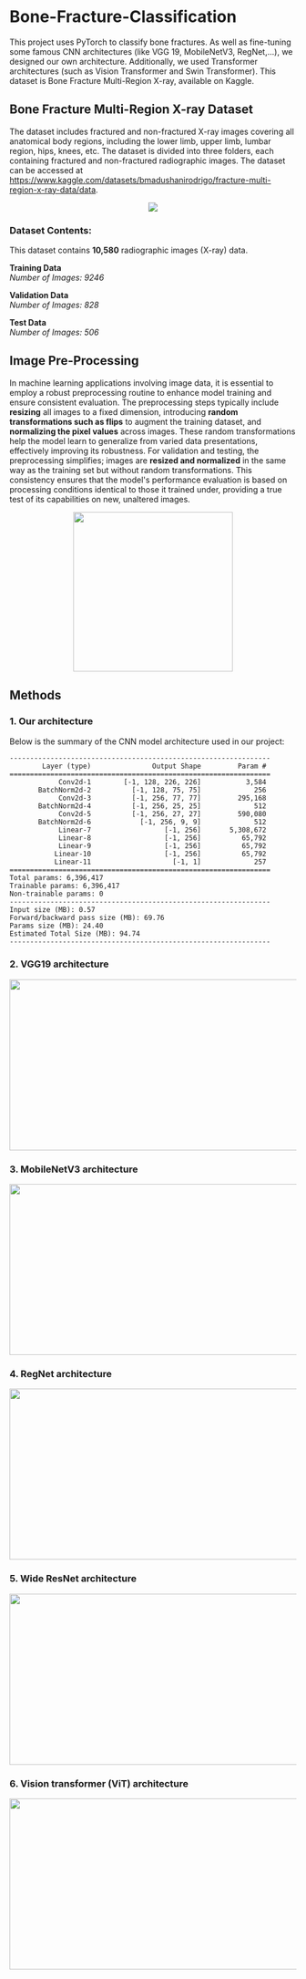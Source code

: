 # Bone-Fracture-Classification
This project uses PyTorch to classify bone fractures. As well as fine-tuning some famous CNN architectures (like VGG 19, MobileNetV3, RegNet,...), we designed our own architecture. Additionally, we used Transformer architectures (such as Vision Transformer and Swin Transformer). This dataset is Bone Fracture Multi-Region X-ray, available on Kaggle.

## Bone Fracture Multi-Region X-ray Dataset
The dataset includes fractured and non-fractured X-ray images covering all anatomical body regions, including the lower limb, upper limb, lumbar region, hips, knees, etc. The dataset is divided into three folders, each containing fractured and non-fractured radiographic images. The dataset can be accessed at https://www.kaggle.com/datasets/bmadushanirodrigo/fracture-multi-region-x-ray-data/data.
<p align="center">
<a href="https://github.com/mo26-web/Bone-Fracture-Classification/blob/main/images/data.png"><img src="https://github.com/mo26-web/Bone-Fracture-Classification/blob/main/images/data.png" align="center"></a>
</p>

### Dataset Contents:

This dataset contains  **10,580**  radiographic images (X-ray) data.

**Training Data**  
_Number of Images: 9246_

**Validation Data**  
_Number of Images: 828_

**Test Data**  
_Number of Images: 506_
## Image Pre-Processing
In machine learning applications involving image data, it is essential to employ a robust preprocessing routine to enhance model training and ensure consistent evaluation. The preprocessing steps typically include **resizing** all images to a fixed dimension, introducing **random transformations such as flips** to augment the training dataset, and **normalizing the pixel values** across images. These random transformations help the model learn to generalize from varied data presentations, effectively improving its robustness. For validation and testing, the preprocessing simplifies; images are **resized and normalized** in the same way as the training set but without random transformations. This consistency ensures that the model's performance evaluation is based on processing conditions identical to those it trained under, providing a true test of its capabilities on new, unaltered images.

<p align="center">
<a href="https://github.com/mo26-web/Bone-Fracture-Classification/blob/main/images/data2.png"><img src="https://github.com/mo26-web/Bone-Fracture-Classification/blob/main/images/data2.png" align="center"width="280" height="280"></a>
</p>

## Methods

### 1. Our architecture

Below is the summary of the CNN model architecture used in our project:

```plaintext
----------------------------------------------------------------
        Layer (type)               Output Shape         Param #
================================================================
            Conv2d-1        [-1, 128, 226, 226]           3,584
       BatchNorm2d-2          [-1, 128, 75, 75]             256
            Conv2d-3          [-1, 256, 77, 77]         295,168
       BatchNorm2d-4          [-1, 256, 25, 25]             512
            Conv2d-5          [-1, 256, 27, 27]         590,080
       BatchNorm2d-6            [-1, 256, 9, 9]             512
            Linear-7                  [-1, 256]       5,308,672
            Linear-8                  [-1, 256]          65,792
            Linear-9                  [-1, 256]          65,792
           Linear-10                  [-1, 256]          65,792
           Linear-11                    [-1, 1]             257
================================================================
Total params: 6,396,417
Trainable params: 6,396,417
Non-trainable params: 0
----------------------------------------------------------------
Input size (MB): 0.57
Forward/backward pass size (MB): 69.76
Params size (MB): 24.40
Estimated Total Size (MB): 94.74
----------------------------------------------------------------
```
### 2. VGG19 architecture
<p align="center">
<a href="https://github.com/mo26-web/Surface-Crack-Detection-with-DL/blob/main/images/vgg19.JPG?raw=true"><img src="https://github.com/mo26-web/Surface-Crack-Detection-with-DL/blob/main/images/vgg19.JPG?raw=true" align="center"width="600" height="300" ></a>
</p>

### 3. MobileNetV3 architecture
<p align="center">
<a href="https://github.com/mo26-web/Bone-Fracture-Classification/blob/main/images/mobilenetv3.png"><img src="https://github.com/mo26-web/Bone-Fracture-Classification/blob/main/images/mobilenetv3.png" align="center"width="600" height="300"></a>
</p>

### 4. RegNet architecture
<p align="center">
<a href="https://github.com/mo26-web/Bone-Fracture-Classification/blob/main/images/RegNet.png"><img src="https://github.com/mo26-web/Bone-Fracture-Classification/blob/main/images/RegNet.png" align="center"width="600" height="300"></a>
</p>

### 5. Wide ResNet architecture
<p align="center">
<a href="https://github.com/mo26-web/Bone-Fracture-Classification/blob/main/images/wideresnet.png"><img src="https://github.com/mo26-web/Bone-Fracture-Classification/blob/main/images/wideresnet.png" align="center"width="600" height="300"></a>
</p>

### 6. Vision transformer (ViT) architecture
<p align="center">
<a href="https://github.com/mo26-web/Bone-Fracture-Classification/blob/main/images/VIT.png"><img src="https://github.com/mo26-web/Bone-Fracture-Classification/blob/main/images/VIT.png" align="center"width="600" height="300"></a>
</p>
